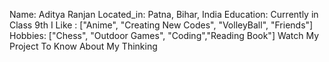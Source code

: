 Name: Aditya Ranjan
Located_in: Patna, Bihar, India
Education: Currently in Class 9th
I Like : ["Anime", "Creating New Codes", "VolleyBall", "Friends"]
Hobbies: ["Chess", "Outdoor Games", "Coding","Reading Book"]
Watch My Project To Know About My Thinking
